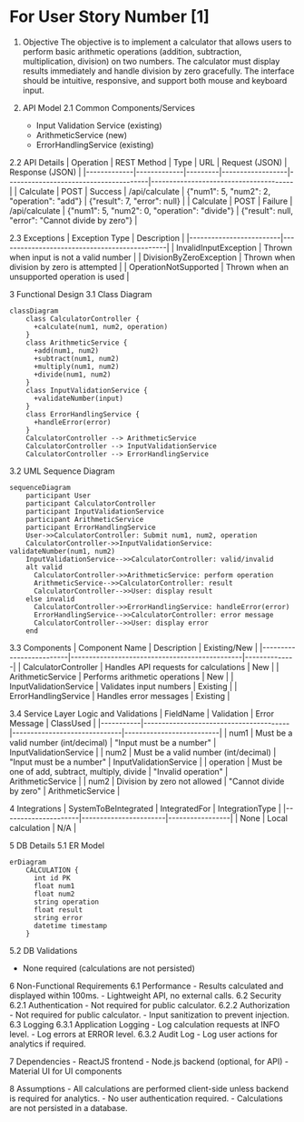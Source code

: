 # For User Story Number [1]

1. Objective
The objective is to implement a calculator that allows users to perform basic arithmetic operations (addition, subtraction, multiplication, division) on two numbers. The calculator must display results immediately and handle division by zero gracefully. The interface should be intuitive, responsive, and support both mouse and keyboard input.

2. API Model
  2.1 Common Components/Services
    - Input Validation Service (existing)
    - ArithmeticService (new)
    - ErrorHandlingService (existing)

  2.2 API Details
| Operation   | REST Method | Type    | URL              | Request (JSON)                        | Response (JSON)                       |
|-------------|-------------|---------|------------------|---------------------------------------|---------------------------------------|
| Calculate   | POST        | Success | /api/calculate   | {"num1": 5, "num2": 2, "operation": "add"} | {"result": 7, "error": null}         |
| Calculate   | POST        | Failure | /api/calculate   | {"num1": 5, "num2": 0, "operation": "divide"} | {"result": null, "error": "Cannot divide by zero"} |

  2.3 Exceptions
| Exception Type           | Description                                  |
|-------------------------|----------------------------------------------|
| InvalidInputException    | Thrown when input is not a valid number      |
| DivisionByZeroException  | Thrown when division by zero is attempted    |
| OperationNotSupported    | Thrown when an unsupported operation is used |

3 Functional Design
  3.1 Class Diagram
```mermaid
classDiagram
    class CalculatorController {
      +calculate(num1, num2, operation)
    }
    class ArithmeticService {
      +add(num1, num2)
      +subtract(num1, num2)
      +multiply(num1, num2)
      +divide(num1, num2)
    }
    class InputValidationService {
      +validateNumber(input)
    }
    class ErrorHandlingService {
      +handleError(error)
    }
    CalculatorController --> ArithmeticService
    CalculatorController --> InputValidationService
    CalculatorController --> ErrorHandlingService
```

  3.2 UML Sequence Diagram
```mermaid
sequenceDiagram
    participant User
    participant CalculatorController
    participant InputValidationService
    participant ArithmeticService
    participant ErrorHandlingService
    User->>CalculatorController: Submit num1, num2, operation
    CalculatorController->>InputValidationService: validateNumber(num1, num2)
    InputValidationService-->>CalculatorController: valid/invalid
    alt valid
      CalculatorController->>ArithmeticService: perform operation
      ArithmeticService-->>CalculatorController: result
      CalculatorController-->>User: display result
    else invalid
      CalculatorController->>ErrorHandlingService: handleError(error)
      ErrorHandlingService-->>CalculatorController: error message
      CalculatorController-->>User: display error
    end
```

  3.3 Components
| Component Name           | Description                                   | Existing/New |
|-------------------------|-----------------------------------------------|--------------|
| CalculatorController     | Handles API requests for calculations         | New          |
| ArithmeticService        | Performs arithmetic operations                | New          |
| InputValidationService   | Validates input numbers                       | Existing     |
| ErrorHandlingService     | Handles error messages                        | Existing     |

  3.4 Service Layer Logic and Validations
| FieldName | Validation                             | Error Message                | ClassUsed                |
|-----------|----------------------------------------|------------------------------|--------------------------|
| num1      | Must be a valid number (int/decimal)   | "Input must be a number"     | InputValidationService   |
| num2      | Must be a valid number (int/decimal)   | "Input must be a number"     | InputValidationService   |
| operation | Must be one of add, subtract, multiply, divide | "Invalid operation"      | ArithmeticService        |
| num2      | Division by zero not allowed           | "Cannot divide by zero"      | ArithmeticService        |

4 Integrations
| SystemToBeIntegrated | IntegratedFor         | IntegrationType |
|---------------------|-----------------------|-----------------|
| None                | Local calculation     | N/A             |

5 DB Details
  5.1 ER Model
```mermaid
erDiagram
    CALCULATION {
      int id PK
      float num1
      float num2
      string operation
      float result
      string error
      datetime timestamp
    }
```
  5.2 DB Validations
- None required (calculations are not persisted)

6 Non-Functional Requirements
  6.1 Performance
    - Results calculated and displayed within 100ms.
    - Lightweight API, no external calls.
  6.2 Security
    6.2.1 Authentication
      - Not required for public calculator.
    6.2.2 Authorization
      - Not required for public calculator.
    - Input sanitization to prevent injection.
  6.3 Logging
    6.3.1 Application Logging
      - Log calculation requests at INFO level.
      - Log errors at ERROR level.
    6.3.2 Audit Log
      - Log user actions for analytics if required.

7 Dependencies
    - ReactJS frontend
    - Node.js backend (optional, for API)
    - Material UI for UI components

8 Assumptions
    - All calculations are performed client-side unless backend is required for analytics.
    - No user authentication required.
    - Calculations are not persisted in a database.
